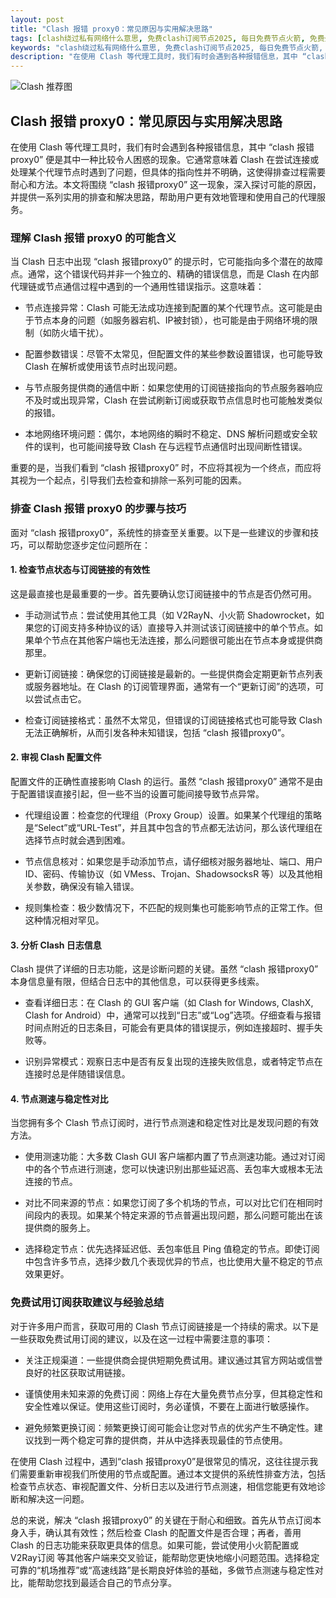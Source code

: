 ```yaml
---
layout: post
title: "Clash 报错 proxy0：常见原因与实用解决思路"
tags: [clash绕过私有网络什么意思, 免费clash订阅节点2025, 每日免费节点火箭, 免费外网节点印度, SSR客户端下载]
keywords: "clash绕过私有网络什么意思, 免费clash订阅节点2025, 每日免费节点火箭, 免费外网节点印度, SSR客户端下载"
description: "在使用 Clash 等代理工具时，我们有时会遇到各种报错信息，其中 “clash 报错 proxy0” 便是其中一种比较令人困惑的现象。它通常意味着 Clash 在尝试连接或处理某个代理节点时遇到了问题，但具体的指向性并不明确，这使得排查过程需要耐心和方法。本文将围绕 “clash 报错proxy0” 这一现象，深入探讨可能的原因，并提供一系列实用的排查和解决思路，帮助用户更有效地管理和使用自己的代理服务。"
---
```


![Clash 推荐图](https://clashjd.github.io/assets/img/节点订阅推荐.png)

## Clash 报错 proxy0：常见原因与实用解决思路

在使用 Clash 等代理工具时，我们有时会遇到各种报错信息，其中 “clash 报错 proxy0” 便是其中一种比较令人困惑的现象。它通常意味着 Clash 在尝试连接或处理某个代理节点时遇到了问题，但具体的指向性并不明确，这使得排查过程需要耐心和方法。本文将围绕 “clash 报错proxy0” 这一现象，深入探讨可能的原因，并提供一系列实用的排查和解决思路，帮助用户更有效地管理和使用自己的代理服务。

### 理解 Clash 报错 proxy0 的可能含义

当 Clash 日志中出现 “clash 报错proxy0” 的提示时，它可能指向多个潜在的故障点。通常，这个错误代码并非一个独立的、精确的错误信息，而是 Clash 在内部代理链或节点通信过程中遇到的一个通用性错误指示。这意味着：

- 节点连接异常：Clash 可能无法成功连接到配置的某个代理节点。这可能是由于节点本身的问题（如服务器宕机、IP被封锁），也可能是由于网络环境的限制（如防火墙干扰）。

- 配置参数错误：尽管不太常见，但配置文件的某些参数设置错误，也可能导致 Clash 在解析或使用该节点时出现问题。

- 与节点服务提供商的通信中断：如果您使用的订阅链接指向的节点服务器响应不及时或出现异常，Clash 在尝试刷新订阅或获取节点信息时也可能触发类似的报错。

- 本地网络环境问题：偶尔，本地网络的瞬时不稳定、DNS 解析问题或安全软件的误判，也可能间接导致 Clash 在与远程节点通信时出现间断性错误。

重要的是，当我们看到 “clash 报错proxy0” 时，不应将其视为一个终点，而应将其视为一个起点，引导我们去检查和排除一系列可能的因素。

### 排查 Clash 报错 proxy0 的步骤与技巧

面对 “clash 报错proxy0”，系统性的排查至关重要。以下是一些建议的步骤和技巧，可以帮助您逐步定位问题所在：

#### 1. 检查节点状态与订阅链接的有效性

这是最直接也是最重要的一步。首先要确认您订阅链接中的节点是否仍然可用。

- 手动测试节点：尝试使用其他工具（如 V2RayN、小火箭 Shadowrocket，如果您的订阅支持多种协议的话）直接导入并测试该订阅链接中的单个节点。如果单个节点在其他客户端也无法连接，那么问题很可能出在节点本身或提供商那里。

- 更新订阅链接：确保您的订阅链接是最新的。一些提供商会定期更新节点列表或服务器地址。在 Clash 的订阅管理界面，通常有一个“更新订阅”的选项，可以尝试点击它。

- 检查订阅链接格式：虽然不太常见，但错误的订阅链接格式也可能导致 Clash 无法正确解析，从而引发各种未知错误，包括 “clash 报错proxy0”。

#### 2. 审视 Clash 配置文件

配置文件的正确性直接影响 Clash 的运行。虽然 “clash 报错proxy0” 通常不是由于配置错误直接引起，但一些不当的设置可能间接导致节点异常。

- 代理组设置：检查您的代理组（Proxy Group）设置。如果某个代理组的策略是“Select”或“URL-Test”，并且其中包含的节点都无法访问，那么该代理组在选择节点时就会遇到困难。

- 节点信息核对：如果您是手动添加节点，请仔细核对服务器地址、端口、用户 ID、密码、传输协议（如 VMess、Trojan、ShadowsocksR 等）以及其他相关参数，确保没有输入错误。

- 规则集检查：极少数情况下，不匹配的规则集也可能影响节点的正常工作。但这种情况相对罕见。

#### 3. 分析 Clash 日志信息

Clash 提供了详细的日志功能，这是诊断问题的关键。虽然 “clash 报错proxy0” 本身信息量有限，但结合日志中的其他信息，可以获得更多线索。

- 查看详细日志：在 Clash 的 GUI 客户端（如 Clash for Windows, ClashX, Clash for Android）中，通常可以找到“日志”或“Log”选项。仔细查看与报错时间点附近的日志条目，可能会有更具体的错误提示，例如连接超时、握手失败等。

- 识别异常模式：观察日志中是否有反复出现的连接失败信息，或者特定节点在连接时总是伴随错误信息。

#### 4. 节点测速与稳定性对比

当您拥有多个 Clash 节点订阅时，进行节点测速和稳定性对比是发现问题的有效方法。

- 使用测速功能：大多数 Clash GUI 客户端都内置了节点测速功能。通过对订阅中的各个节点进行测速，您可以快速识别出那些延迟高、丢包率大或根本无法连接的节点。

- 对比不同来源的节点：如果您订阅了多个机场的节点，可以对比它们在相同时间段内的表现。如果某个特定来源的节点普遍出现问题，那么问题可能出在该提供商的服务上。

- 选择稳定节点：优先选择延迟低、丢包率低且 Ping 值稳定的节点。即使订阅中包含许多节点，选择少数几个表现优异的节点，也比使用大量不稳定的节点效果更好。

### 免费试用订阅获取建议与经验总结

对于许多用户而言，获取可用的 Clash 节点订阅链接是一个持续的需求。以下是一些获取免费试用订阅的建议，以及在这一过程中需要注意的事项：

- 关注正规渠道：一些提供商会提供短期免费试用。建议通过其官方网站或信誉良好的社区获取试用链接。

- 谨慎使用未知来源的免费订阅：网络上存在大量免费节点分享，但其稳定性和安全性难以保证。使用这些订阅时，务必谨慎，不要在上面进行敏感操作。

- 避免频繁更换订阅：频繁更换订阅可能会让您对节点的优劣产生不确定性。建议找到一两个稳定可靠的提供商，并从中选择表现最佳的节点使用。

在使用 Clash 过程中，遇到“clash 报错proxy0”是很常见的情况，这往往提示我们需要重新审视我们所使用的节点或配置。通过本文提供的系统性排查方法，包括检查节点状态、审视配置文件、分析日志以及进行节点测速，相信您能更有效地诊断和解决这一问题。

总的来说，解决 “clash 报错proxy0” 的关键在于耐心和细致。首先从节点订阅本身入手，确认其有效性；然后检查 Clash 的配置文件是否合理；再者，善用 Clash 的日志功能来获取更具体的信息。如果可能，尝试使用小火箭配置或 V2Ray订阅 等其他客户端来交叉验证，能帮助您更快地缩小问题范围。选择稳定可靠的“机场推荐”或“高速线路”是长期良好体验的基础，多做节点测速与稳定性对比，能帮助您找到最适合自己的节点分享。